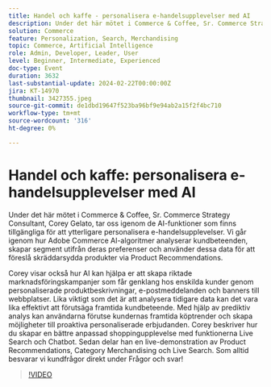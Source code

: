 ```yaml
---
title: Handel och kaffe - personalisera e-handelsupplevelser med AI
description: Under det här mötet i Commerce & Coffee, Sr. Commerce Strategy Consultant, Corey Gelato, tar oss igenom de AI-funktioner som finns tillgängliga för att ytterligare personalisera e-handelsupplevelser. Vi går igenom hur Adobe Commerce AI-algoritmer analyserar kundbeteenden, skapar segment utifrån deras preferenser och använder dessa data för att föreslå skräddarsydda produkter via Product Recommendations. Corey visar också hur AI kan hjälpa er att skapa riktade marknadsföringskampanjer som får genklang hos enskilda kunder genom personaliserade produktbeskrivningar, e-postmeddelanden och banners till webbplatser. Lika viktigt som det är att analysera tidigare data kan det vara lika effektivt att förutsäga framtida kundbeteende. Med hjälp av prediktiv analys kan användarna förutse kundernas framtida köptrender och skapa möjligheter till proaktiva personaliserade erbjudanden. Corey beskriver hur du skapar en bättre anpassad shoppingupplevelse med funktionerna Live Search och Chatbot. Sedan delar han en live-demonstration av Product Recommendations, Category Merchandising och Live Search. Som alltid besvarar vi kundfrågor direkt under Frågor och svar!
solution: Commerce
feature: Personalization, Search, Merchandising
topic: Commerce, Artificial Intelligence
role: Admin, Developer, Leader, User
level: Beginner, Intermediate, Experienced
doc-type: Event
duration: 3632
last-substantial-update: 2024-02-22T00:00:00Z
jira: KT-14970
thumbnail: 3427355.jpeg
source-git-commit: de1dbd19647f523ba96bf9e94ab2a15f2f4bc710
workflow-type: tm+mt
source-wordcount: '316'
ht-degree: 0%

---
```



# Handel och kaffe: personalisera e-handelsupplevelser med AI

Under det här mötet i Commerce &amp; Coffee, Sr. Commerce Strategy Consultant, Corey Gelato, tar oss igenom de AI-funktioner som finns tillgängliga för att ytterligare personalisera e-handelsupplevelser. Vi går igenom hur Adobe Commerce AI-algoritmer analyserar kundbeteenden, skapar segment utifrån deras preferenser och använder dessa data för att föreslå skräddarsydda produkter via Product Recommendations.

Corey visar också hur AI kan hjälpa er att skapa riktade marknadsföringskampanjer som får genklang hos enskilda kunder genom personaliserade produktbeskrivningar, e-postmeddelanden och banners till webbplatser. Lika viktigt som det är att analysera tidigare data kan det vara lika effektivt att förutsäga framtida kundbeteende. Med hjälp av prediktiv analys kan användarna förutse kundernas framtida köptrender och skapa möjligheter till proaktiva personaliserade erbjudanden. Corey beskriver hur du skapar en bättre anpassad shoppingupplevelse med funktionerna Live Search och Chatbot. Sedan delar han en live-demonstration av Product Recommendations, Category Merchandising och Live Search. Som alltid besvarar vi kundfrågor direkt under Frågor och svar!

>[!VIDEO](https://video.tv.adobe.com/v/3427493/?learn=on)
